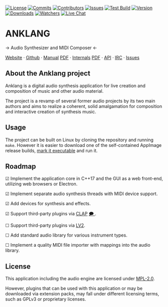 <!-- BADGES -->
[![License][mpl2-badge]][mpl2-url]
[![Commits][commits-badge]][commits-url]
[![Contributors][contributors-badge]][contributors-url]
[![Issues][issues-badge]][issues-url]
[![Test Build][testing-badge]][testing-url]
[![Version][version-badge]][version-url]
[![Downloads][downloads-badge]][downloads-url]
[![Watchers][watchers-badge]][watchers-url]
[![Live Chat][irc-badge]][irc-url]
<!-- [![Stargazers][stars-badge]][stars-url] [![Forks][forks-badge]][forks-url] -->

<!-- HEADING -->
ANKLANG
=======

→ Audio Synthesizer and MIDI Composer ←

[Website](https://anklang.testbit.eu/) · [Github](https://github.com/tim-janik/anklang/) ·
[Manual](https://tim-janik.github.io/docs/anklang/anklang-manual.html) [PDF](https://tim-janik.github.io/docs/anklang/anklang-manual.pdf) ·
[Internals](https://tim-janik.github.io/docs/anklang/anklang-internals.html) [PDF](https://tim-janik.github.io/docs/anklang/anklang-internals.pdf) ·
[API](https://tim-janik.github.io/docs/anklang/files.html#search) ·
[IRC](https://web.libera.chat/#Anklang) ·
[Issues](https://github.com/tim-janik/anklang/issues)

<!-- ABOUT -->
## About the Anklang project

Anklang is a digital audio synthesis application for live creation and composition of music and other audio material.

The project is a revamp of several former audio projects by its two main authors
and aims to realize a coherent, solid amalgamation for composition and interactive
creation of synthesis music.

<!-- USAGE -->
## Usage

The project can be built on Linux by cloning the repository and running `make`.
However it is easier to download one of the self-contained AppImage release builds,
[mark it executable](https://discourse.appimage.org/t/how-to-run-an-appimage/80)
and run it.

<!-- ROADMAP -->
## Roadmap

☑  Implement the application core in C++17 and the GUI as a web front-end, utilizing web browsers or Electron.

☑  Implement separate audio synthesis threads with MIDI device support.

☑  Add devices for synthesis and effects.

☑  Support third-party plugins via [CLAP](https://github.com/free-audio/clap) [🗩 ](https://www.kvraudio.com/forum/viewtopic.php?t=574861).

☐  Support third-party plugins via [LV2](https://en.wikipedia.org/wiki/LV2).

☐  Add standard audio library for various instrument types.

☐  Implement a quality MIDI file importer with mappings into the audio library.

<!-- LICENSE.txt -->
## License

This application including the audio engine are licensed under
[MPL-2.0](https://github.com/tim-janik/anklang/blob/trunk/LICENSE).

However, plugins that can be used with this application or may be downloaded
via extension packs, may fall under different licensing terms, such as
GPLv3 or proprietary licenses.

<!-- MARKDOWN LINKS & IMAGES -->
<!-- https://www.markdownguide.org/basic-syntax/#reference-style-links -->
[commits-badge]: https://img.shields.io/github/commit-activity/w/tim-janik/anklang?label=Commits&style=for-the-badge&color=green
[commits-url]: https://github.com/tim-janik/anklang/commits
[contributors-badge]: https://img.shields.io/github/contributors/tim-janik/anklang.svg?style=for-the-badge&color=green
[contributors-url]: https://github.com/tim-janik/anklang/graphs/contributors
[coverity-badge]: https://img.shields.io/coverity/scan/23262.svg?style=for-the-badge
[downloads-badge]: https://img.shields.io/github/downloads/tim-janik/anklang/total?style=for-the-badge&color=blue
[downloads-url]: https://github.com/tim-janik/anklang/releases
[drivers-badge]: https://img.shields.io/badge/Drivers-MIDI%20|%20ALSA%20|%20%20Pulse%20|%20Jack-999?style=for-the-badge
[fixme-badge]: https://img.shields.io/github/search/tim-janik/anklang/fixme?label=FIXME&style=for-the-badge
[forks-badge]: https://img.shields.io/github/forks/tim-janik/anklang.svg?style=for-the-badge
[forks-url]: https://github.com/tim-janik/anklang/network/members
[irc-badge]: https://img.shields.io/badge/Live%20Chat-Libera%20IRC-blueviolet?style=for-the-badge
[irc-url]: https://web.libera.chat/#Anklang
[issues-badge]: https://img.shields.io/github/issues-raw/tim-janik/anklang.svg?style=for-the-badge
[issues-url]: https://github.com/tim-janik/anklang/issues
[mpl2-badge]: https://img.shields.io/static/v1?label=License&message=MPL-2&color=9c0&style=for-the-badge
[mpl2-url]: https://github.com/tim-janik/anklang/blob/trunk/LICENSE
[packages-badge]: https://img.shields.io/badge/Packages-AppImage%20|%20deb-999?style=for-the-badge
[stars-badge]: https://img.shields.io/github/stars/tim-janik/anklang.svg?style=for-the-badge
[stars-url]: https://github.com/tim-janik/anklang/stargazers
[testing-badge]: https://img.shields.io/github/actions/workflow/status/tim-janik/anklang/testing.yml?style=for-the-badge
[testing-url]: https://github.com/tim-janik/anklang/actions
[version-badge]: https://img.shields.io/github/v/release/tim-janik/anklang?label=version&style=for-the-badge
[version-url]: https://github.com/tim-janik/anklang/tags
[watchers-badge]: https://img.shields.io/github/watchers/tim-janik/anklang?style=for-the-badge
[watchers-url]: https://github.com/tim-janik/anklang/graphs/traffic
<!-- https://github.com/othneildrew/Best-README-Template -->
